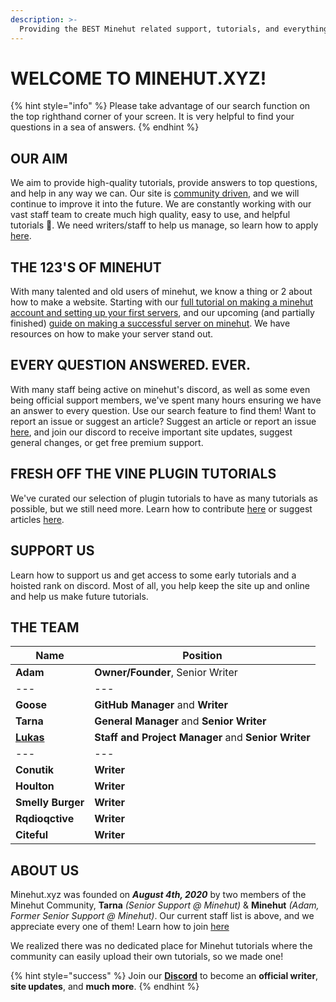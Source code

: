 ```yaml
---
description: >-
  Providing the BEST Minehut related support, tutorials, and everything in between. 
---
```


# WELCOME TO MINEHUT.XYZ!

{% hint style="info" %}
Please take advantage of our search function on the top righthand corner of your screen. It is very helpful to find your questions in a sea of answers. 
{% endhint %}

## OUR AIM

We aim to provide high-quality tutorials, provide answers to top questions, and help in any way we can. Our site is [community driven](contribute.md), and we will continue to improve it into the future. We are constantly working with our vast staff team to create much high quality, easy to use, and helpful tutorials 🙂. We need writers/staff to help us manage, so learn how to apply [here](). 

## THE 123'S OF MINEHUT

With many talented and old users of minehut, we know a thing or 2 about how to make a website. Starting with our [full tutorial on making a minehut account and setting up your first servers](), and our upcoming (and partially finished) [guide on making a successful server on minehut](https://minehut.xyz/faq/making-a-server). We have resources on how to make your server stand out.

## EVERY QUESTION ANSWERED. EVER.

With many staff being active on minehut's discord, as well as some even being official support members, we've spent many hours ensuring we have an answer to every question. Use our search feature to find them! Want to report an issue or suggest an article? Suggest an article or report an issue [here](https://github.com/TeamMH/minehutxyz/issues), and 
join our discord to receive important site updates, suggest general changes, or get free premium support.

## FRESH OFF THE VINE PLUGIN TUTORIALS

We've curated our selection of plugin tutorials to have as many tutorials as possible, but we still need more. Learn how to contribute [here](contribute.md) or suggest articles [here](https://github.com/TeamMH/minehutxyz/issues).

## SUPPORT US

Learn how to support us and get access to some early tutorials and a hoisted rank on discord. Most of all, you help keep the site up and online and help us make future tutorials.

## THE TEAM

Name | Position
---|---
**Adam** | **Owner/Founder**, Senior Writer
--- | ---
**Goose** | **GitHub Manager** and **Writer**
**Tarna** | **General Manager** and **Senior Writer**
**[Lukas](https://discord.bio/p/lukask)** | **Staff and Project Manager** and **Senior Writer**
--- | ---
**Conutik** | **Writer** 
**Houlton** | **Writer**
**Smelly Burger** | **Writer**
**Rqdioqctive** | **Writer**
**Citeful** | **Writer**

## ABOUT US

Minehut.xyz was founded on **_August 4th, 2020_** by two members of the Minehut Community, **Tarna** _\(Senior Support @ Minehut\)_ & **Minehut** _\(Adam, Former Senior Support @ Minehut\)_. Our current staff list is above, and we appreciate every one of them! Learn how to join [here]()

We realized there was no dedicated place for Minehut tutorials where the community can easily upload their own tutorials, so we made one!
 
{% hint style="success" %}
Join our **[Discord](https://discord.gg/TYhH5bK)** to become an **official writer**, **site updates**, and **much more**.
{% endhint %}
